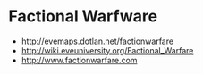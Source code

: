 
# Factional Warfware

* http://evemaps.dotlan.net/factionwarfare
* http://wiki.eveuniversity.org/Factional_Warfare
* http://www.factionwarfare.com


